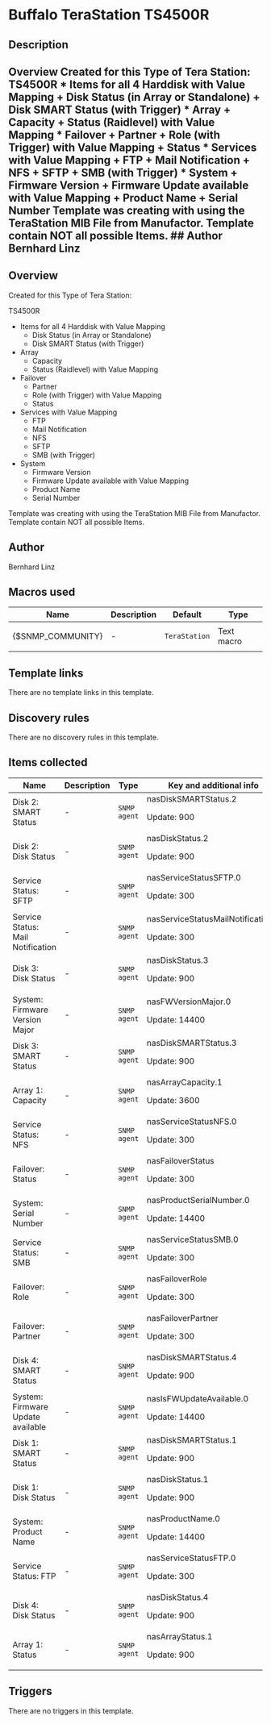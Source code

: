 # Buffalo TeraStation TS4500R

## Description

## Overview Created for this Type of Tera Station: TS4500R * Items for all 4 Harddisk with Value Mapping + Disk Status (in Array or Standalone) + Disk SMART Status (with Trigger) * Array + Capacity + Status (Raidlevel) with Value Mapping * Failover + Partner + Role (with Trigger) with Value Mapping + Status * Services with Value Mapping + FTP + Mail Notification + NFS + SFTP + SMB (with Trigger) * System + Firmware Version + Firmware Update available with Value Mapping + Product Name + Serial Number Template was creating with using the TeraStation MIB File from Manufactor. Template contain NOT all possible Items. ## Author Bernhard Linz 

## Overview

Created for this Type of Tera Station:


TS4500R


* Items for all 4 Harddisk with Value Mapping
	+ Disk Status (in Array or Standalone)
	+ Disk SMART Status (with Trigger)
* Array
	+ Capacity
	+ Status (Raidlevel) with Value Mapping
* Failover
	+ Partner
	+ Role (with Trigger) with Value Mapping
	+ Status
* Services with Value Mapping
	+ FTP
	+ Mail Notification
	+ NFS
	+ SFTP
	+ SMB (with Trigger)
* System
	+ Firmware Version
	+ Firmware Update available with Value Mapping
	+ Product Name
	+ Serial Number


 


Template was creating with using the TeraStation MIB File from Manufactor.  
Template contain NOT all possible Items.


 



## Author

Bernhard Linz

## Macros used

|Name|Description|Default|Type|
|----|-----------|-------|----|
|{$SNMP_COMMUNITY}|<p>-</p>|`TeraStation`|Text macro|
## Template links

There are no template links in this template.

## Discovery rules

There are no discovery rules in this template.

## Items collected

|Name|Description|Type|Key and additional info|
|----|-----------|----|----|
|Disk 2: SMART Status|<p>-</p>|`SNMP agent`|nasDiskSMARTStatus.2<p>Update: 900</p>|
|Disk 2: Disk Status|<p>-</p>|`SNMP agent`|nasDiskStatus.2<p>Update: 900</p>|
|Service Status: SFTP|<p>-</p>|`SNMP agent`|nasServiceStatusSFTP.0<p>Update: 300</p>|
|Service Status: Mail Notification|<p>-</p>|`SNMP agent`|nasServiceStatusMailNotification.0<p>Update: 300</p>|
|Disk 3: Disk Status|<p>-</p>|`SNMP agent`|nasDiskStatus.3<p>Update: 900</p>|
|System: Firmware Version Major|<p>-</p>|`SNMP agent`|nasFWVersionMajor.0<p>Update: 14400</p>|
|Disk 3: SMART Status|<p>-</p>|`SNMP agent`|nasDiskSMARTStatus.3<p>Update: 900</p>|
|Array 1: Capacity|<p>-</p>|`SNMP agent`|nasArrayCapacity.1<p>Update: 3600</p>|
|Service Status: NFS|<p>-</p>|`SNMP agent`|nasServiceStatusNFS.0<p>Update: 300</p>|
|Failover: Status|<p>-</p>|`SNMP agent`|nasFailoverStatus<p>Update: 300</p>|
|System: Serial Number|<p>-</p>|`SNMP agent`|nasProductSerialNumber.0<p>Update: 14400</p>|
|Service Status: SMB|<p>-</p>|`SNMP agent`|nasServiceStatusSMB.0<p>Update: 300</p>|
|Failover: Role|<p>-</p>|`SNMP agent`|nasFailoverRole<p>Update: 300</p>|
|Failover: Partner|<p>-</p>|`SNMP agent`|nasFailoverPartner<p>Update: 300</p>|
|Disk 4: SMART Status|<p>-</p>|`SNMP agent`|nasDiskSMARTStatus.4<p>Update: 900</p>|
|System: Firmware Update available|<p>-</p>|`SNMP agent`|nasIsFWUpdateAvailable.0<p>Update: 14400</p>|
|Disk 1: SMART Status|<p>-</p>|`SNMP agent`|nasDiskSMARTStatus.1<p>Update: 900</p>|
|Disk 1: Disk Status|<p>-</p>|`SNMP agent`|nasDiskStatus.1<p>Update: 900</p>|
|System: Product Name|<p>-</p>|`SNMP agent`|nasProductName.0<p>Update: 14400</p>|
|Service Status: FTP|<p>-</p>|`SNMP agent`|nasServiceStatusFTP.0<p>Update: 300</p>|
|Disk 4: Disk Status|<p>-</p>|`SNMP agent`|nasDiskStatus.4<p>Update: 900</p>|
|Array 1: Status|<p>-</p>|`SNMP agent`|nasArrayStatus.1<p>Update: 900</p>|
## Triggers

There are no triggers in this template.

